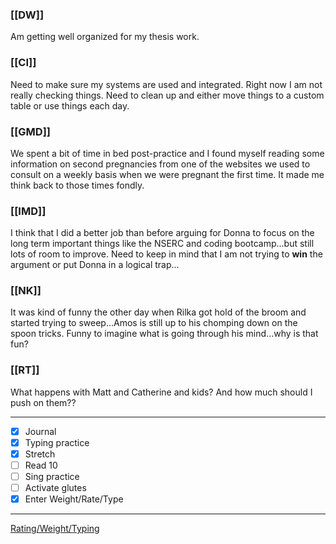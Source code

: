 ### [[DW]]
Am getting well organized for my thesis work.

### [[CI]]
Need to make sure my systems are used and integrated. Right now I am not really checking things. Need to clean up and either move things to a custom table or use things each day.

### [[GMD]]
We spent a bit of time in bed post-practice and I found myself reading some information on second pregnancies from one of the websites we used to consult on a weekly basis when we were pregnant the first time. It made me think back to those times fondly.

### [[IMD]]
I think that I did a better job than before arguing for Donna to focus on the long term important things like the NSERC and coding bootcamp...but still lots of room to improve. Need to keep in mind that I am not trying to **win** the argument or put Donna in a logical trap...

### [[NK]]
It was kind of funny the other day when Rilka got hold of the broom and started trying to sweep...Amos is still up to his chomping down on the spoon tricks. Funny to imagine what is going through his mind...why is that fun?

### [[RT]]
What happens with Matt and Catherine and kids? And how much should I push on them??

---
- [x] Journal
- [x] Typing practice
- [x] Stretch
- [ ] Read 10
- [ ] Sing practice
- [ ] Activate glutes
- [x] Enter Weight/Rate/Type
---

[Rating/Weight/Typing](https://docs.google.com/spreadsheets/d/1p6cinTqipnxyiSCgPBAWp2cAHA5q6P0NL58bNCxedCY/edit#gid=0)
